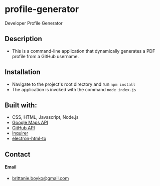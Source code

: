 # profile-generator
Developer Profile Generator

## Description
* This is a command-line application that dynamically generates a PDF profile from a GitHub username.
## Installation
* Navigate to the project's root directory and run `npm install`
* The application is invoked with the command `node index.js`

## Built with:
* CSS, HTML, Javascript, Node.js
* [Google Maps API](https://cloud.google.com/maps-platform/maps/)
* [GitHub API](https://developer.github.com/v3/)
* [Inquirer](https://www.npmjs.com/package/inquirer/)
* [electron-html-to](https://www.npmjs.com/package/electron-html-to/)


## Contact
#### Email
* brittanie.boyko@gmail.com
